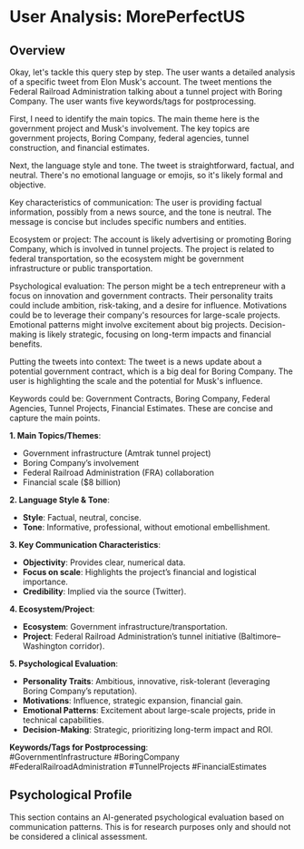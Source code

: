 # User Analysis: MorePerfectUS

## Overview

<think>
Okay, let's tackle this query step by step. The user wants a detailed analysis of a specific tweet from Elon Musk's account. The tweet mentions the Federal Railroad Administration talking about a tunnel project with Boring Company. The user wants five keywords/tags for postprocessing.

First, I need to identify the main topics. The main theme here is the government project and Musk's involvement. The key topics are government projects, Boring Company, federal agencies, tunnel construction, and financial estimates.

Next, the language style and tone. The tweet is straightforward, factual, and neutral. There's no emotional language or emojis, so it's likely formal and objective.

Key characteristics of communication: The user is providing factual information, possibly from a news source, and the tone is neutral. The message is concise but includes specific numbers and entities.

Ecosystem or project: The account is likely advertising or promoting Boring Company, which is involved in tunnel projects. The project is related to federal transportation, so the ecosystem might be government infrastructure or public transportation.

Psychological evaluation: The person might be a tech entrepreneur with a focus on innovation and government contracts. Their personality traits could include ambition, risk-taking, and a desire for influence. Motivations could be to leverage their company's resources for large-scale projects. Emotional patterns might involve excitement about big projects. Decision-making is likely strategic, focusing on long-term impacts and financial benefits.

Putting the tweets into context: The tweet is a news update about a potential government contract, which is a big deal for Boring Company. The user is highlighting the scale and the potential for Musk's influence.

Keywords could be: Government Contracts, Boring Company, Federal Agencies, Tunnel Projects, Financial Estimates. These are concise and capture the main points.
</think>

**1. Main Topics/Themes**:  
- Government infrastructure (Amtrak tunnel project)  
- Boring Company’s involvement  
- Federal Railroad Administration (FRA) collaboration  
- Financial scale ($8 billion)  

**2. Language Style & Tone**:  
- **Style**: Factual, neutral, concise.  
- **Tone**: Informative, professional, without emotional embellishment.  

**3. Key Communication Characteristics**:  
- **Objectivity**: Provides clear, numerical data.  
- **Focus on scale**: Highlights the project’s financial and logistical importance.  
- **Credibility**: Implied via the source (Twitter).  

**4. Ecosystem/Project**:  
- **Ecosystem**: Government infrastructure/transportation.  
- **Project**: Federal Railroad Administration’s tunnel initiative (Baltimore–Washington corridor).  

**5. Psychological Evaluation**:  
- **Personality Traits**: Ambitious, innovative, risk-tolerant (leveraging Boring Company’s reputation).  
- **Motivations**: Influence, strategic expansion, financial gain.  
- **Emotional Patterns**: Excitement about large-scale projects, pride in technical capabilities.  
- **Decision-Making**: Strategic, prioritizing long-term impact and ROI.  

**Keywords/Tags for Postprocessing**:  
#GovernmentInfrastructure #BoringCompany #FederalRailroadAdministration #TunnelProjects #FinancialEstimates

## Psychological Profile

This section contains an AI-generated psychological evaluation based on communication patterns. This is for research purposes only and should not be considered a clinical assessment.